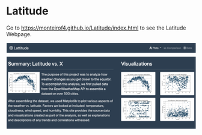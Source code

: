 # Latitude

Go to  https://monteirof4.github.io/Latitude/index.html to see the Latitude Webpage.

![latitude.jpeg](img/latitude.jpeg)